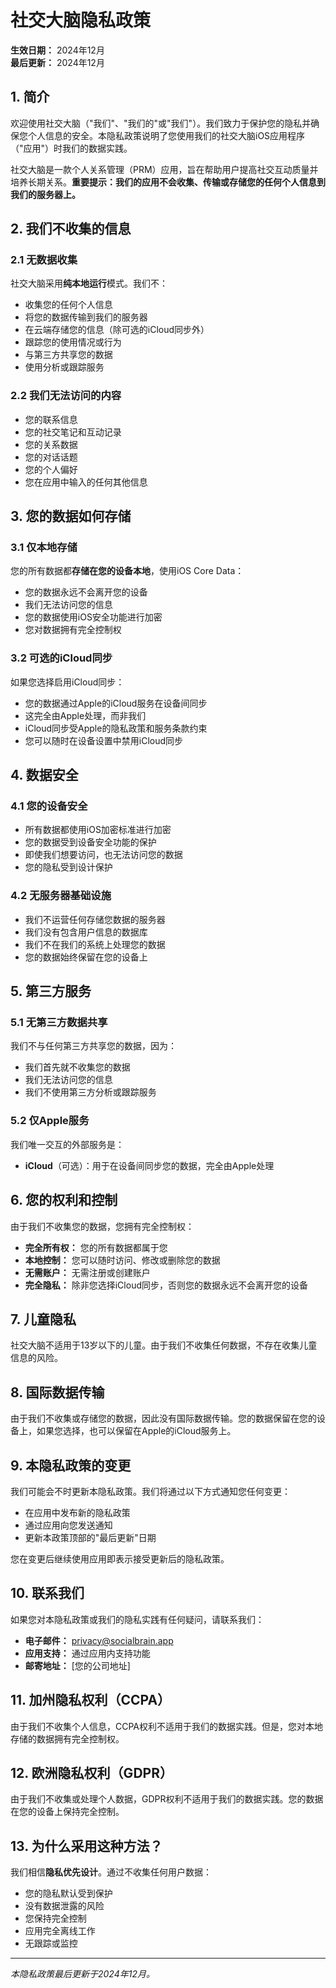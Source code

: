 # 社交大脑隐私政策

**生效日期：** 2024年12月  
**最后更新：** 2024年12月

## 1. 简介

欢迎使用社交大脑（"我们"、"我们的"或"我们"）。我们致力于保护您的隐私并确保您个人信息的安全。本隐私政策说明了您使用我们的社交大脑iOS应用程序（"应用"）时我们的数据实践。

社交大脑是一款个人关系管理（PRM）应用，旨在帮助用户提高社交互动质量并培养长期关系。**重要提示：我们的应用不会收集、传输或存储您的任何个人信息到我们的服务器上。**

## 2. 我们不收集的信息

### 2.1 无数据收集
社交大脑采用**纯本地运行**模式。我们不：
- 收集您的任何个人信息
- 将您的数据传输到我们的服务器
- 在云端存储您的信息（除可选的iCloud同步外）
- 跟踪您的使用情况或行为
- 与第三方共享您的数据
- 使用分析或跟踪服务

### 2.2 我们无法访问的内容
- 您的联系信息
- 您的社交笔记和互动记录
- 您的关系数据
- 您的对话话题
- 您的个人偏好
- 您在应用中输入的任何其他信息

## 3. 您的数据如何存储

### 3.1 仅本地存储
您的所有数据都**存储在您的设备本地**，使用iOS Core Data：
- 您的数据永远不会离开您的设备
- 我们无法访问您的信息
- 您的数据使用iOS安全功能进行加密
- 您对数据拥有完全控制权

### 3.2 可选的iCloud同步
如果您选择启用iCloud同步：
- 您的数据通过Apple的iCloud服务在设备间同步
- 这完全由Apple处理，而非我们
- iCloud同步受Apple的隐私政策和服务条款约束
- 您可以随时在设备设置中禁用iCloud同步

## 4. 数据安全

### 4.1 您的设备安全
- 所有数据都使用iOS加密标准进行加密
- 您的数据受到设备安全功能的保护
- 即使我们想要访问，也无法访问您的数据
- 您的隐私受到设计保护

### 4.2 无服务器基础设施
- 我们不运营任何存储您数据的服务器
- 我们没有包含用户信息的数据库
- 我们不在我们的系统上处理您的数据
- 您的数据始终保留在您的设备上

## 5. 第三方服务

### 5.1 无第三方数据共享
我们不与任何第三方共享您的数据，因为：
- 我们首先就不收集您的数据
- 我们无法访问您的信息
- 我们不使用第三方分析或跟踪服务

### 5.2 仅Apple服务
我们唯一交互的外部服务是：
- **iCloud**（可选）：用于在设备间同步您的数据，完全由Apple处理

## 6. 您的权利和控制

由于我们不收集您的数据，您拥有完全控制权：

- **完全所有权：** 您的所有数据都属于您
- **本地控制：** 您可以随时访问、修改或删除您的数据
- **无需账户：** 无需注册或创建账户
- **完全隐私：** 除非您选择iCloud同步，否则您的数据永远不会离开您的设备

## 7. 儿童隐私

社交大脑不适用于13岁以下的儿童。由于我们不收集任何数据，不存在收集儿童信息的风险。

## 8. 国际数据传输

由于我们不收集或存储您的数据，因此没有国际数据传输。您的数据保留在您的设备上，如果您选择，也可以保留在Apple的iCloud服务上。

## 9. 本隐私政策的变更

我们可能会不时更新本隐私政策。我们将通过以下方式通知您任何变更：
- 在应用中发布新的隐私政策
- 通过应用向您发送通知
- 更新本政策顶部的"最后更新"日期

您在变更后继续使用应用即表示接受更新后的隐私政策。

## 10. 联系我们

如果您对本隐私政策或我们的隐私实践有任何疑问，请联系我们：

- **电子邮件：** privacy@socialbrain.app
- **应用支持：** 通过应用内支持功能
- **邮寄地址：** [您的公司地址]

## 11. 加州隐私权利（CCPA）

由于我们不收集个人信息，CCPA权利不适用于我们的数据实践。但是，您对本地存储的数据拥有完全控制权。

## 12. 欧洲隐私权利（GDPR）

由于我们不收集或处理个人数据，GDPR权利不适用于我们的数据实践。您的数据在您的设备上保持完全控制。

## 13. 为什么采用这种方法？

我们相信**隐私优先设计**。通过不收集任何用户数据：
- 您的隐私默认受到保护
- 没有数据泄露的风险
- 您保持完全控制
- 应用完全离线工作
- 无跟踪或监控

---

*本隐私政策最后更新于2024年12月。* 